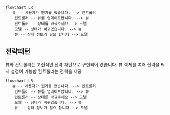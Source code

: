 ```mermaid
flowchart LR
   뷰 -- 사용자가 뭔가를 했습니다. --> 컨트롤러
    컨트롤러 -- 뷰를 업데이트합니다. --> 뷰
    컨트롤러 -- 상태를 바꿔주세요 --> 모델
    모델 -- 상태가 바뀌었습니다. --> 뷰
    뷰 -- 상태 정보가 필요 합니다 --> 모델

```

## 전략패턴

뷰와 컨트롤러는 고전적인 전략 패턴으로 구현되어 있습니다. 뷰 객체를 여러 전략을 써서 설정이 가능함
컨트롤러는 전략을 제공


```mermaid
flowchart LR
   뷰 -- 사용자가 뭔가를 했습니다. --> 컨트롤러
    컨트롤러 -- 뷰를 업데이트합니다. --> 뷰
    컨트롤러 -- 상태를 바꿔주세요 --> 모델
    모델 -- 상태가 바뀌었습니다. --> 뷰
    뷰 -- 상태 정보가 필요 합니다 --> 모델

```